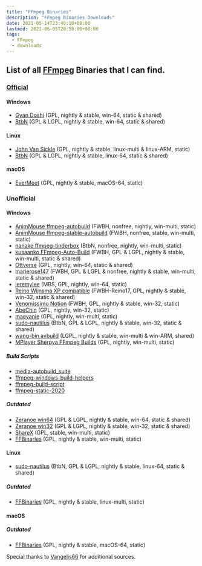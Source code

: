 ```yaml
---
title: "FFmpeg Binaries"
description: "FFmpeg Binaries Downloads"
date: 2021-05-14T23:40:10+08:00
lastmod: 2021-06-05T20:50:00+08:00
tags:
  - FFmpeg
  - downloads
---
```

## List of all [FFmpeg](https://ffmpeg.org/) Binaries that I can find.

### [Official](https://ffmpeg.org/download.html)
#### Windows
* [Gyan Doshi](https://www.gyan.dev/ffmpeg/builds/) (GPL, nightly & stable, win-64, static & shared)
* [BtbN](https://github.com/BtbN/FFmpeg-Builds/releases) (GPL & LGPL, nightly & stable, win-64, static & shared)

#### Linux
* [John Van Sickle](https://johnvansickle.com/ffmpeg/) (GPL, nightly & stable, linux-multi & linux-ARM, static)
* [BtbN](https://github.com/BtbN/FFmpeg-Builds/releases) (GPL & LGPL, nightly & stable, linux-64, static & shared)

#### macOS
* [EverMeet](https://evermeet.cx/ffmpeg/) (GPL, nightly & stable, macOS-64, static)

### Unofficial
#### Windows
* [AnimMouse ffmpeg-autobuild](https://github.com/AnimMouse/ffmpeg-autobuild) (FWBH, nonfree, nightly, win-multi, static)
* [AnimMouse ffmpeg-stable-autobuild](https://github.com/AnimMouse/ffmpeg-stable-autobuild) (FWBH, nonfree, stable, win-multi, static)
* [nanake ffmpeg-tinderbox](https://github.com/nanake/ffmpeg-tinderbox) (BtbN, nonfree, nightly, win-multi, static)
* [kusaanko FFmpeg-Auto-Build](https://github.com/kusaanko/FFmpeg-Auto-Build) (FWBH, GPL & LGPL, nightly & stable, win-multi, static & shared)
* [Ottverse](https://ottverse.com/ffmpeg-builds/) (GPL, nightly, win-64, static & shared)
* [marierose147](https://github.com/marierose147/ffmpeg_windows_exe_with_fdk_aac) (FWBH, GPL & LGPL & nonfree, nightly & stable, win-multi, static & shared)
* [jeremylee](https://jeremylee.sh/bin.html) (MBS, GPL, nightly, win-64, static)
* [Reino Wijnsma XP compatible](https://rwijnsma.home.xs4all.nl/files/ffmpeg/?C=M;O=D) (FWBH-Reino17, GPL, nightly & stable, win-32, static & shared)
* [Venomissimo Notion](https://www.notion.so/34dc4ddf501a4b98b46ea9fb4f3470af?v=878345c5d88f4d21a6520db752b5c29f) (FWBH, GPL, nightly & stable, win-32, static)
* [AbeChin](http://blog.k-tai-douga.com/category/359294-1.html) (GPL, nightly, win-32, static)
* [maeyanie](https://jenkins.maeyanie.com/job/ffmpeg/) (GPL, nightly, win-multi, static)
* [sudo-nautilus](https://github.com/sudo-nautilus/FFmpeg-Builds-Win32/releases) (BtbN, GPL & LGPL, nightly & stable, win-32, static & shared)
* [wang-bin avbuild](https://github.com/wang-bin/avbuild) (LGPL, nightly & stable, win-multi & win-ARM, shared)
* [MPlayer Sherpya FFmpeg Builds](https://sourceforge.net/projects/mplayer-win32/files/FFmpeg/) (GPL, nightly, win-multi, static)

##### Build Scripts
* [media-autobuild_suite](https://github.com/m-ab-s/media-autobuild_suite)
* [ffmpeg-windows-build-helpers](https://github.com/rdp/ffmpeg-windows-build-helpers)
* [ffmpeg-build-script](https://github.com/markus-perl/ffmpeg-build-script)
* [ffmpeg-static-2020](https://github.com/TNTPro/ffmpeg-static-2020)

##### Outdated
* [Zeranoe win64](https://web.archive.org/web/20200918193258/https://ffmpeg.zeranoe.com/builds/win64/) (GPL & LGPL, nightly & stable, win-64, static & shared)
* [Zeranoe win32](https://web.archive.org/web/20200918193245/https://ffmpeg.zeranoe.com/builds/win32/) (GPL & LGPL, nightly & stable, win-32, static & shared)
* [ShareX](https://github.com/ShareX/FFmpeg) (GPL, stable, win-multi, static)
* [FFBinaries](https://ffbinaries.com/downloads) (GPL, nightly & stable, win-multi, static)

#### Linux
* [sudo-nautilus](https://github.com/sudo-nautilus/FFmpeg-Builds-Win32/releases) (BtbN, GPL & LGPL, nightly & stable, linux-64, static & shared)

##### Outdated
* [FFBinaries](https://ffbinaries.com/downloads) (GPL, nightly & stable, linux-multi, static)

#### macOS
##### Outdated
* [FFBinaries](https://ffbinaries.com/downloads) (GPL, nightly & stable, macOS-64, static)

Special thanks to [Vangelis66](https://github.com/AnimMouse/ffmpeg-autobuild/issues/274#issuecomment-853315861) for additional sources.